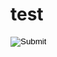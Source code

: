 # test
<input type="image" src="http://placekitten.com.s3.amazonaws.com/homepage-samples/200/286.jpg"/>
<BODY BACKGROUND="http://placekitten.com.s3.amazonaws.com/homepage-samples/200/286.jpg"/>
